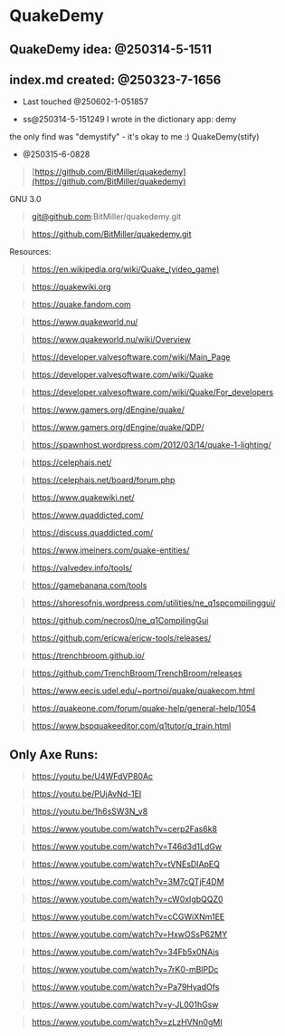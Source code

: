 
[//]: # ( https://stackoverflow.com/questions/4823468/comments-in-markdown )

# QuakeDemy

## QuakeDemy idea: @250314-5-1511

## index.md created: @250323-7-1656

- Last touched @250602-1-051857

- ss@250314-5-151249
I wrote in the dictionary app: demy

the only find was "demystify" - it's okay to me :)
QuakeDemy(stify)

- @250315-6-0828
> [https://github.com/BitMiller/quakedemy](https://github.com/BitMiller/quakedemy)

GNU 3.0

> git@github.com:BitMiller/quakedemy.git

> https://github.com/BitMiller/quakedemy.git


Resources:

> <a href="https://en.wikipedia.org/wiki/Quake_(video_game)" target="_blank">https://en.wikipedia.org/wiki/Quake_(video_game)</a>

> <a href="https://quakewiki.org" target="_blank">https://quakewiki.org</a>

> <a href="https://quake.fandom.com" target="_blank">https://quake.fandom.com</a>

> <a href="https://www.quakeworld.nu/" target="_blank">https://www.quakeworld.nu/</a>

> <a href="https://www.quakeworld.nu/wiki/Overview" target="_blank">https://www.quakeworld.nu/wiki/Overview</a>

> <a href="https://developer.valvesoftware.com/wiki/Main_Page" target="_blank">https://developer.valvesoftware.com/wiki/Main_Page</a>

> <a href="https://developer.valvesoftware.com/wiki/Quake" target="_blank">https://developer.valvesoftware.com/wiki/Quake</a>

> <a href="https://developer.valvesoftware.com/wiki/Quake/For_developers" target="_blank">https://developer.valvesoftware.com/wiki/Quake/For_developers</a>

> <a href="https://www.gamers.org/dEngine/quake/" target="_blank">https://www.gamers.org/dEngine/quake/</a>

> <a href="https://www.gamers.org/dEngine/quake/QDP/" target="_blank">https://www.gamers.org/dEngine/quake/QDP/</a>

> <a href="https://spawnhost.wordpress.com/2012/03/14/quake-1-lighting/" target="_blank">https://spawnhost.wordpress.com/2012/03/14/quake-1-lighting/</a>

> <a href="https://celephais.net/" target="_blank">https://celephais.net/</a>

> <a href="https://celephais.net/board/forum.php" target="_blank">https://celephais.net/board/forum.php</a>

> <a href="https://www.quakewiki.net/" target="_blank">https://www.quakewiki.net/</a>

> <a href="https://www.quaddicted.com/" target="_blank">https://www.quaddicted.com/</a>

> <a href="https://discuss.quaddicted.com/" target="_blank">https://discuss.quaddicted.com/</a>

> <a href="https://www.jmeiners.com/quake-entities/" target="_blank">https://www.jmeiners.com/quake-entities/</a>

> <a href="https://valvedev.info/tools/" target="_blank">https://valvedev.info/tools/</a>

> <a href="https://gamebanana.com/tools" target="_blank">https://gamebanana.com/tools</a>

> <a href="https://shoresofnis.wordpress.com/utilities/ne_q1spcompilinggui/" target="_blank">https://shoresofnis.wordpress.com/utilities/ne_q1spcompilinggui/</a>

> <a href="https://github.com/necros0/ne_q1CompilingGui" target="_blank">https://github.com/necros0/ne_q1CompilingGui</a>

> <a href="https://github.com/ericwa/ericw-tools/releases/" target="_blank">https://github.com/ericwa/ericw-tools/releases/</a>

> <a href="https://trenchbroom.github.io/" target="_blank">https://trenchbroom.github.io/</a>

> <a href="https://github.com/TrenchBroom/TrenchBroom/releases" target="_blank">https://github.com/TrenchBroom/TrenchBroom/releases</a>

> <a href="https://www.eecis.udel.edu/~portnoi/quake/quakecom.html" target="_blank">https://www.eecis.udel.edu/~portnoi/quake/quakecom.html</a>

> <a href="https://quakeone.com/forum/quake-help/general-help/1054" target="_blank">https://quakeone.com/forum/quake-help/general-help/1054</a>

> <a href="https://www.bspquakeeditor.com/q1tutor/q_train.html" target="_blank">https://www.bspquakeeditor.com/q1tutor/q_train.html</a>


## Only Axe Runs:

> <a href="https://youtu.be/U4WFdVP80Ac" target="_blank">https://youtu.be/U4WFdVP80Ac</a>

> <a href="https://youtu.be/PUjAvNd-1EI" target="_blank">https://youtu.be/PUjAvNd-1EI</a>

> <a href="https://youtu.be/1h6sSW3N_v8" target="_blank">https://youtu.be/1h6sSW3N_v8</a>

> <a href="https://www.youtube.com/watch?v=cerp2Fas6k8" target="_blank">https://www.youtube.com/watch?v=cerp2Fas6k8</a>

> <a href="https://www.youtube.com/watch?v=T46d3d1LdGw" target="_blank">https://www.youtube.com/watch?v=T46d3d1LdGw</a>

> <a href="https://www.youtube.com/watch?v=tVNEsDIApEQ" target="_blank">https://www.youtube.com/watch?v=tVNEsDIApEQ</a>

> <a href="https://www.youtube.com/watch?v=3M7cQTjF4DM" target="_blank">https://www.youtube.com/watch?v=3M7cQTjF4DM</a>

> <a href="https://www.youtube.com/watch?v=cW0xIgbQQZ0" target="_blank">https://www.youtube.com/watch?v=cW0xIgbQQZ0</a>

> <a href="https://www.youtube.com/watch?v=cCGWiXNm1EE" target="_blank">https://www.youtube.com/watch?v=cCGWiXNm1EE</a>

> <a href="https://www.youtube.com/watch?v=HxwOSsP62MY" target="_blank">https://www.youtube.com/watch?v=HxwOSsP62MY</a>

> <a href="https://www.youtube.com/watch?v=34Fb5x0NAjs" target="_blank">https://www.youtube.com/watch?v=34Fb5x0NAjs</a>

> <a href="https://www.youtube.com/watch?v=7rK0-mBlPDc" target="_blank">https://www.youtube.com/watch?v=7rK0-mBlPDc</a>

> <a href="https://www.youtube.com/watch?v=Pa79HyadOfs" target="_blank">https://www.youtube.com/watch?v=Pa79HyadOfs</a>

> <a href="https://www.youtube.com/watch?v=y-JL001hGsw" target="_blank">https://www.youtube.com/watch?v=y-JL001hGsw</a>

> <a href="https://www.youtube.com/watch?v=zLzHVNn0gMI" target="_blank">https://www.youtube.com/watch?v=zLzHVNn0gMI</a>

[//]: # ( > <a href="" target="_blank"></a> )



